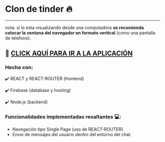 # Clon de tinder 🔥
---

nota: si lo esta visualizando desde una computadora **se recomienda colocar la ventana del navegador en formato vertical** (como una pantalla de telefono).


📌 [CLICK AQUÍ PARA IR A LA APLICACIÓN](https://tinder-clone-f089c.web.app/)
---
### Hecho con:
 ✔️ REACT y REACT-ROUTER (frontend)
 
 
 ✔️ Firebase (database y hosting)
 
 ✔️ Node.js (backend)


### Funcionalidades implementadas resaltantes 💻:
- Navegación tipo Single Page (uso de REACT-ROUTER).
- Envio de mensajes del usuario dentro del entorno del chat.
